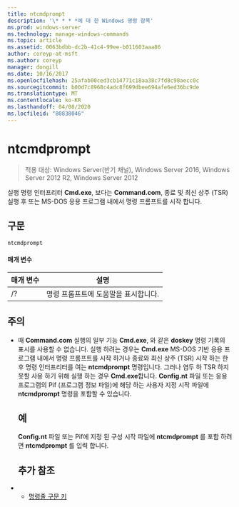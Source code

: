 ```yaml
---
title: ntcmdprompt
description: '\* * * *에 대 한 Windows 명령 항목'
ms.prod: windows-server
ms.technology: manage-windows-commands
ms.topic: article
ms.assetid: 0063bdbb-dc2b-41c4-99ee-b011603aaa86
author: coreyp-at-msft
ms.author: coreyp
manager: dongill
ms.date: 10/16/2017
ms.openlocfilehash: 25afab00ced3cb14771c18aa38c7fd8c98aecc0c
ms.sourcegitcommit: b00d7c8968c4adc8f699dbee694afe6ed36bc9de
ms.translationtype: MT
ms.contentlocale: ko-KR
ms.lasthandoff: 04/08/2020
ms.locfileid: "80838046"
---
```

# <a name="ntcmdprompt"></a>ntcmdprompt

>적용 대상: Windows Server(반기 채널), Windows Server 2016, Windows Server 2012 R2, Windows Server 2012

실행 명령 인터프리터 **Cmd.exe**, 보다는 **Command.com**, 종료 및 최신 상주 (TSR) 실행 후 또는 MS-DOS 응용 프로그램 내에서 명령 프롬프트를 시작 합니다.
## <a name="syntax"></a>구문
```
ntcmdprompt
```
#### <a name="parameters"></a>매개 변수

| 매개 변수 |             설명              |
|-----------|--------------------------------------|
|    /?     | 명령 프롬프트에 도움말을 표시합니다. |

## <a name="remarks"></a>주의
- 때 **Command.com** 실행의 일부 기능 **Cmd.exe**, 와 같은 **doskey** 명령 기록의 표시를 사용할 수 없습니다. 실행 하려는 경우는 **Cmd.exe** MS-DOS 기반 응용 프로그램 내에서 명령 프롬프트를 시작 하거나 종료와 최신 상주 (TSR) 시작 하는 한 후 명령 인터프리터를 여는 **ntcmdprompt** 명령입니다. 그러나 염두 하 TSR 하지 못할 사용 하기 위해 실행 하는 경우 **Cmd.exe**합니다. **Config.nt** 파일 또는 응용 프로그램의 Pif (프로그램 정보 파일)에 해당 하는 사용자 지정 시작 파일에 **ntcmdprompt** 명령을 포함할 수 있습니다.
  ## <a name="examples"></a>예
  **Config.nt** 파일 또는 Pif에 지정 된 구성 시작 파일에 **ntcmdprompt** 를 포함 하려면 **ntcmdprompt** 를 입력 합니다.
  ## <a name="additional-references"></a>추가 참조
- - [명령줄 구문 키](command-line-syntax-key.md)


